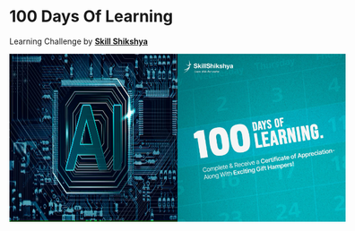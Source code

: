# **100 Days Of Learning**

Learning Challenge by [**Skill Shikshya**](https://www.linkedin.com/posts/skillshikshya_skillshikshya-skilljourney-100dayschallenge-activity-7272552992774467585-Fes7?utm_source=share&utm_medium=member_desktop)

<div style="display: flex; justify-content: space-around;">
    <img src="./images/ai1.png" alt="AI Engineering" width="300" />
    <img src="./images/skillShikshya100DaysOfLearning.jpeg" alt="100 Days of Learning" width="300" />
</div>

